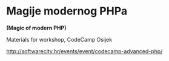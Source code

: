 # Magije modernog PHPa 
**(Magic of modern PHP)**

Materials for workshop, CodeCamp Osijek

http://softwarecity.hr/events/event/codecamp-advanced-php/
